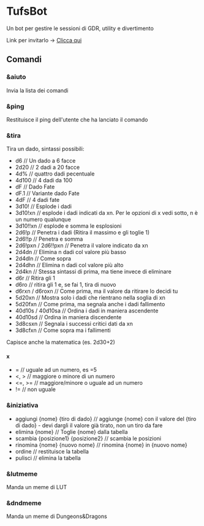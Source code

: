 # TufsBot

Un bot per gestire le sessioni di GDR, utility e divertimento 

Link per invitarlo -> [Clicca qui](https://discord.com/api/oauth2/authorize?client_id=706152125826072600&permissions=8&scope=bot)


## Comandi

### &aiuto
Invia la lista dei comandi

### &ping
Restituisce il ping dell'utente che ha lanciato il comando

### &tira
Tira un dado, sintassi possibili:
- d6 // Un dado a 6 facce
- 2d20 // 2 dadi a 20 facce
- 4d% // quattro dadi pecentuale
- 4d100 // 4 dadi da 100
- dF // Dado Fate
- dF.1 // Variante dado Fate
- 4dF // 4 dadi fate
- 3d10! // Esplode i dadi
- 3d10!xn // esplode i dadi indicati da xn. Per le opzioni di x vedi sotto, n è un numero qualunque
- 3d10!!xn // esplode e somma le esplosioni
- 2d6!p // Penetra i dadi (Ritira il massimo e gli toglie 1)
- 2d6!!p // Penetra e somma
- 2d6!pxn / 2d6!!pxn // Penetra il valore indicato da xn
- 2d4dn // Elimina n dadi col valore più basso
- 2d4dln // Come sopra
- 2d4dhn // Elimina n dadi col valore più alto
- 2d4kn // Stessa sintassi di prima, ma tiene invece di eliminare
- d6r // Ritira gli 1
- d6ro // ritira gli 1 e, se fai 1, tira di nuovo
- d6rxn / d6roxn // Come prima, ma il valore da ritirare lo decidi tu
- 5d20xn // Mostra solo i dadi che rientrano nella soglia di xn
- 5d20fxn // Come prima, ma segnala anche i dadi fallimento
- 40d10s / 40d10sa // Ordina i dadi in maniera ascendente
- 40d10sd // Ordina in maniera discendente
- 3d8csxn // Segnala i successi critici dati da xn
- 3d8cfxn // Come sopra ma i fallimenti

Capisce anche la matematica (es. 2d30+2)

#### x 
- = // uguale ad un numero, es =5
- <, > // maggiore o minore di un numero
- <=, >= // maggiore/minore o uguale ad un numero
- != // non uguale

### &iniziativa

- aggiungi {nome} {tiro di dado} // aggiunge {nome} con il valore del {tiro di dado} - devi dargli il valore già tirato, non un tiro da fare
- elimina {nome} // Toglie {nome} dalla tabella
- scambia {posizione1} {posizione2} // scambia le posizioni
- rinomina {nome} {nuovo nome} // rinomina {nome} in {nuovo nome}
- ordine // restituisce la tabella
- pulisci // elimina la tabella

### &lutmeme
Manda un meme di LUT

### &dndmeme
Manda un meme di Dungeons&Dragons